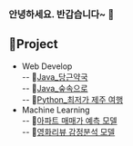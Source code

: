 ### 안녕하세요. 반갑습니다~ 👋

## 🔗Project

- Web Develop<br/>
-- 🥕[Java_당근약국](https://github.com/leedain0301/JAVA-Spring-Carrot_Pharmacy)<br/>
-- 🌳[Java_숲속으로](https://github.com/leedain0301/JAVA-Spring-Into_the_Forest_back)<br/>
-- 🍊[Python_최저가 제주 여행](https://github.com/leedain0301/Python-Flask-Fly_Jeju)<br/>
- Machine Learning<br/>
-- 🏢[아파트 매매가 예측 모델](https://github.com/leedain0301/Modeling-Apartment-sales-price-forecast)<br/>
-- 🎥[영화리뷰 감정분석 모델](https://github.com/leedain0301/Modeling-Movie-Review-Sentiment)<br/>
